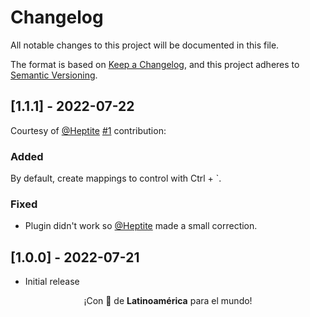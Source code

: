 # Changelog

All notable changes to this project will be documented in this file.

The format is based on [Keep a Changelog](https://keepachangelog.com/en/1.0.0/), and this project adheres to [Semantic Versioning](https://semver.org/spec/v2.0.0.html).

## [1.1.1] - 2022-07-22

Courtesy of [@Heptite](https://github.com/Heptite) [#1](https://github.com/wuelnerdotexe/nerdterm/pull/1) contribution:

### Added

By default, create mappings to control with Ctrl + `.

### Fixed

- Plugin didn't work so [@Heptite](https://github.com/Heptite) made a small correction.

## [1.0.0] - 2022-07-21

- Initial release

<p align="center">¡Con 💖 de <strong>Latinoamérica</strong> para el mundo!</p>
